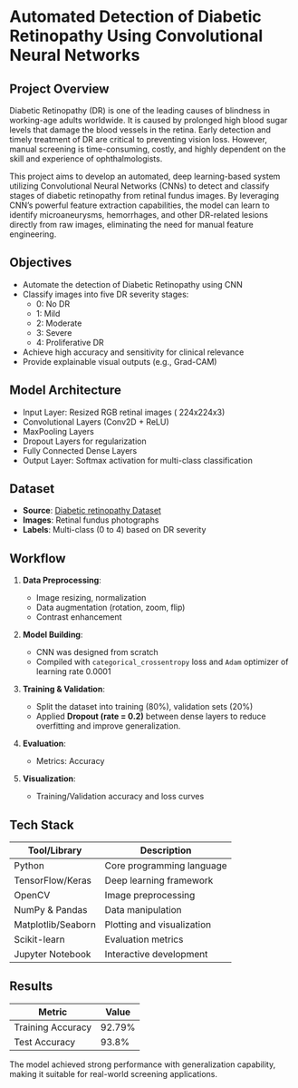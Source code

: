 
# Automated Detection of Diabetic Retinopathy Using Convolutional Neural Networks

## Project Overview

Diabetic Retinopathy (DR) is one of the leading causes of blindness in working-age adults worldwide. It is caused by prolonged high blood sugar levels that damage the blood vessels in the retina. Early detection and timely treatment of DR are critical to preventing vision loss. However, manual screening is time-consuming, costly, and highly dependent on the skill and experience of ophthalmologists.

This project aims to develop an automated, deep learning-based system utilizing Convolutional Neural Networks (CNNs) to detect and classify stages of diabetic retinopathy from retinal fundus images. By leveraging CNN’s powerful feature extraction capabilities, the model can learn to identify microaneurysms, hemorrhages, and other DR-related lesions directly from raw images, eliminating the need for manual feature engineering.

## Objectives

- Automate the detection of Diabetic Retinopathy using CNN
- Classify images into five DR severity stages:
  - 0: No DR
  - 1: Mild
  - 2: Moderate
  - 3: Severe
  - 4: Proliferative DR
- Achieve high accuracy and sensitivity for clinical relevance
- Provide explainable visual outputs (e.g., Grad-CAM)


## Model Architecture

- Input Layer: Resized RGB retinal images ( 224x224x3)
- Convolutional Layers (Conv2D + ReLU)
- MaxPooling Layers
- Dropout Layers for regularization
- Fully Connected Dense Layers
- Output Layer: Softmax activation for multi-class classification


## Dataset

- **Source**: [Diabetic retinopathy Dataset](https://www.kaggle.com/datasets/sovitrath/diabetic-retinopathy-224x224-2019-data)
- **Images**: Retinal fundus photographs
- **Labels**: Multi-class (0 to 4) based on DR severity


## Workflow

1. **Data Preprocessing**:
   - Image resizing, normalization
   - Data augmentation (rotation, zoom, flip)
   - Contrast enhancement

2. **Model Building**:
   - CNN was designed from scratch 
   - Compiled with `categorical_crossentropy` loss and `Adam` optimizer of learning rate 0.0001

3. **Training & Validation**:
   - Split the dataset into training (80%), validation sets (20%) 
   - Applied **Dropout (rate = 0.2)** between dense layers to reduce overfitting and improve generalization.

4. **Evaluation**:
   - Metrics: Accuracy

5. **Visualization**:
   - Training/Validation accuracy and loss curves


## Tech Stack

| Tool/Library      | Description                       |
|-------------------|-----------------------------------|
| Python            | Core programming language         |
| TensorFlow/Keras  | Deep learning framework           |
| OpenCV            | Image preprocessing               |
| NumPy & Pandas    | Data manipulation                 |
| Matplotlib/Seaborn| Plotting and visualization        |
| Scikit-learn      | Evaluation metrics                |
| Jupyter Notebook  | Interactive development           |


## Results

| Metric             | Value    |
|--------------------|----------|
| Training Accuracy  | 92.79%   |
| Test Accuracy      | 93.8%    |

The model achieved strong performance with generalization capability, making it suitable for real-world screening applications.

